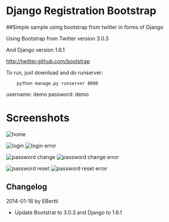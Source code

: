 # Django Registration Bootstrap

##Simple sample using bootstrap from twitter in forms of Django

Using Bootstrap from Twitter version 3.0.3

And Django version 1.6.1

http://twitter.github.com/bootstrap

To run, just download and do runserver:
``` shell
    python manage.py runserver 8000
```

username: demo
password: demo

# Screenshots

![home](https://raw.github.com/ebertti/django-registration-bootstrap/master/screenshot/home_pt.png)

![login](https://raw.github.com/ebertti/django-registration-bootstrap/master/screenshot/loggin_pt.png)
![login error](https://raw.github.com/ebertti/django-registration-bootstrap/master/screenshot/loggin_error_pt.png)

![password change](https://raw.github.com/ebertti/django-registration-bootstrap/master/screenshot/password_change_pt.png)
![password change error](https://raw.github.com/ebertti/django-registration-bootstrap/master/screenshot/password_change_error_pt.png)

![password reset](https://raw.github.com/ebertti/django-registration-bootstrap/master/screenshot/password_reset_pt.png)
![password reset error](https://raw.github.com/ebertti/django-registration-bootstrap/master/screenshot/password_reset_error_pt.png)



## Changelog

2014-01-16 by EBertti

- Update Bootstrat to 3.0.3 and Django to 1.6.1
